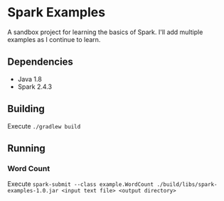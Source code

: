 # Spark Examples
A sandbox project for learning the basics of Spark. I'll add multiple examples as I continue to learn.

## Dependencies
* Java 1.8
* Spark 2.4.3

## Building
Execute `./gradlew build`

## Running

### Word Count
Execute `spark-submit --class example.WordCount ./build/libs/spark-examples-1.0.jar <input text file> <output directory>`